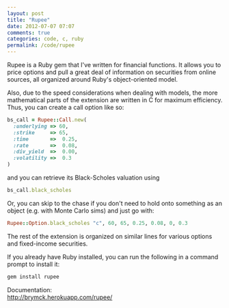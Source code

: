 ```yaml
---
layout: post
title: "Rupee"
date: 2012-07-07 07:07
comments: true
categories: code, c, ruby
permalink: /code/rupee
---
```


Rupee is a Ruby gem that I've written for financial functions. It allows you to
price options and pull a great deal of information on securities from online
sources, all organized around Ruby's object-oriented model.

Also, due to the speed considerations when dealing with models, the more
mathematical parts of the extension are written in C for maximum efficiency.
Thus, you can create a call option like so:

``` ruby
bs_call = Rupee::Call.new(
  :underlying => 60,
  :strike     => 65,
  :time       =>  0.25,
  :rate       =>  0.08,
  :div_yield  =>  0.00,
  :volatility =>  0.3
)
```

and you can retrieve its Black-Scholes valuation using

``` ruby
bs_call.black_scholes
```

Or, you can skip to the chase if you don't need to hold onto something as an
object (e.g. with Monte Carlo sims) and just go with:

``` ruby
Rupee::Option.black_scholes "c", 60, 65, 0.25, 0.08, 0, 0.3
```

The rest of the extension is organized on similar lines for various options and
fixed-income securities.

If you already have Ruby installed, you can run the following in a command
prompt to install it:

``` sh
gem install rupee
```

Documentation:  
<http://brymck.herokuapp.com/rupee/>

